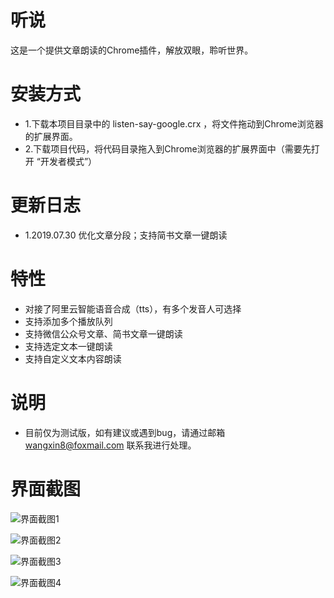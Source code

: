 # 听说

这是一个提供文章朗读的Chrome插件，解放双眼，聆听世界。

# 安装方式
* 1.下载本项目目录中的 listen-say-google.crx ，将文件拖动到Chrome浏览器的扩展界面。
* 2.下载项目代码，将代码目录拖入到Chrome浏览器的扩展界面中（需要先打开 “开发者模式”）

# 更新日志
* 1.2019.07.30 优化文章分段；支持简书文章一键朗读

# 特性
* 对接了阿里云智能语音合成（tts），有多个发音人可选择
* 支持添加多个播放队列
* 支持微信公众号文章、简书文章一键朗读
* 支持选定文本一键朗读
* 支持自定义文本内容朗读

# 说明
* 目前仅为测试版，如有建议或遇到bug，请通过邮箱 wangxin8@foxmail.com 联系我进行处理。


# 界面截图

![界面截图1](http://pan.52xyuguo.com/?/%E6%88%91%E7%9A%84%E8%BD%AF%E4%BB%B6/%E6%88%AA%E5%9B%BE/google-1.png)

![界面截图2](http://pan.52xyuguo.com/?/%E6%88%91%E7%9A%84%E8%BD%AF%E4%BB%B6/%E6%88%AA%E5%9B%BE/google-2.png)

![界面截图3](http://pan.52xyuguo.com/?/%E6%88%91%E7%9A%84%E8%BD%AF%E4%BB%B6/%E6%88%AA%E5%9B%BE/google-3.png)

![界面截图4](http://pan.52xyuguo.com/?/%E6%88%91%E7%9A%84%E8%BD%AF%E4%BB%B6/%E6%88%AA%E5%9B%BE/google-4.png)